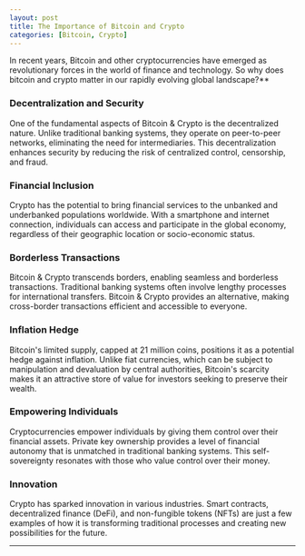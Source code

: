 ```yaml
---
layout: post
title: The Importance of Bitcoin and Crypto
categories: [Bitcoin, Crypto]
---
```


In recent years, Bitcoin and other cryptocurrencies have emerged as revolutionary forces in the world of finance and technology. So why does bitcoin and crypto matter in our rapidly evolving global landscape?**

### Decentralization and Security

One of the fundamental aspects of Bitcoin & Crypto is the decentralized nature. Unlike traditional banking systems, they operate on peer-to-peer networks, eliminating the need for intermediaries. This decentralization enhances security by reducing the risk of centralized control, censorship, and fraud.

### Financial Inclusion

Crypto has the potential to bring financial services to the unbanked and underbanked populations worldwide. With a smartphone and internet connection, individuals can access and participate in the global economy, regardless of their geographic location or socio-economic status.

### Borderless Transactions

Bitcoin & Crypto transcends borders, enabling seamless and borderless transactions. Traditional banking systems often involve lengthy processes for international transfers. Bitcoin & Crypto provides an alternative, making cross-border transactions efficient and accessible to everyone.

### Inflation Hedge

Bitcoin's limited supply, capped at 21 million coins, positions it as a potential hedge against inflation. Unlike fiat currencies, which can be subject to manipulation and devaluation by central authorities, Bitcoin's scarcity makes it an attractive store of value for investors seeking to preserve their wealth.

### Empowering Individuals

Cryptocurrencies empower individuals by giving them control over their financial assets. Private key ownership provides a level of financial autonomy that is unmatched in traditional banking systems. This self-sovereignty resonates with those who value control over their money.

### Innovation

Crypto has sparked innovation in various industries. Smart contracts, decentralized finance (DeFi), and non-fungible tokens (NFTs) are just a few examples of how it is transforming traditional processes and creating new possibilities for the future.



---

